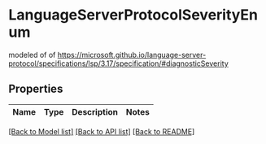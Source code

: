 # LanguageServerProtocolSeverityEnum

modeled of of https://microsoft.github.io/language-server-protocol/specifications/lsp/3.17/specification/#diagnosticSeverity

## Properties
Name | Type | Description | Notes
------------ | ------------- | ------------- | -------------

[[Back to Model list]](../README.md#documentation-for-models) [[Back to API list]](../README.md#documentation-for-api-endpoints) [[Back to README]](../README.md)


